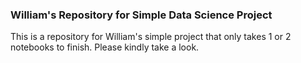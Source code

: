 ### William's Repository for Simple Data Science Project
This is a repository for William's simple project that only takes 1 or 2 notebooks to finish. Please kindly take a look.

